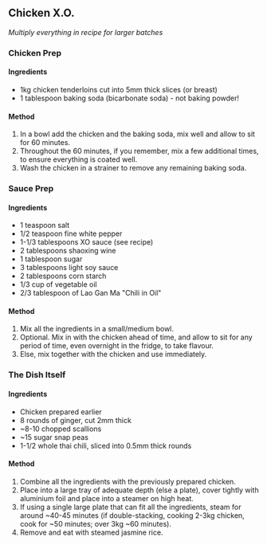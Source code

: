 ## Chicken X.O.

*Multiply everything in recipe for larger batches*

### Chicken Prep

#### Ingredients

* 1kg chicken tenderloins cut into 5mm thick slices (or breast)
* 1 tablespoon baking soda (bicarbonate soda) - not baking powder!

#### Method

1. In a bowl add the chicken and the baking soda, mix well and allow to sit for 60 minutes.
1. Throughout the 60 minutes, if you remember, mix a few additional times, to ensure everything is coated well.
1. Wash the chicken in a strainer to remove any remaining baking soda.


### Sauce Prep

#### Ingredients

* 1 teaspoon salt
* 1/2 teaspoon fine white pepper
* 1-1/3 tablespoons XO sauce (see recipe)
* 2 tablespoons shaoxing wine
* 1 tablespoon sugar
* 3 tablespoons light soy sauce
* 2 tablespoons corn starch
* 1/3 cup of vegetable oil
* 2/3 tablespoon of Lao Gan Ma "Chili in Oil"

#### Method

1. Mix all the ingredients in a small/medium bowl.
1. Optional. Mix in with the chicken ahead of time, and allow to sit for any period of time, even overnight in the fridge, to take flavour.
1. Else, mix together with the chicken and use immediately.


### The Dish Itself

#### Ingredients

* Chicken prepared earlier
* 8 rounds of ginger, cut 2mm thick
* ~8-10 chopped scallions
* ~15 sugar snap peas
* 1-1/2 whole thai chili, sliced into 0.5mm thick rounds

#### Method

1. Combine all the ingredients with the previously prepared chicken.
1. Place into a large tray of adequate depth (else a plate), cover tightly with aluminium foil and place into a steamer on high heat.
1. If using a single large plate that can fit all the ingredients, steam for around ~40-45 minutes (if double-stacking, cooking 2-3kg chicken, cook for ~50 minutes; over 3kg ~60 minutes).
1. Remove and eat with steamed jasmine rice.
